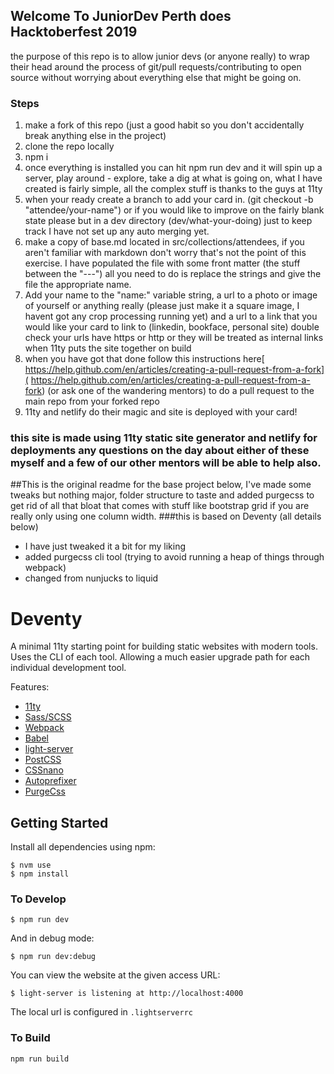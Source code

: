 ## Welcome To JuniorDev Perth does Hacktoberfest 2019

the purpose of this repo is to allow junior devs (or anyone really) to wrap their head around the process of git/pull requests/contributing to open source
without worrying about everything else that might be going on. 

### Steps
1. make a fork of this repo (just a good habit so you don't accidentally break anything else in the project)
2. clone the repo locally
3. npm i 
4. once everything is installed you can hit npm run dev and it will spin up a server, play around - explore, take a dig at what is going on, what I have created is fairly simple, all the complex stuff is thanks to the guys at 11ty
5. when your ready create a branch to add your card in. (git checkout -b "attendee/your-name") or if you would like to improve on the fairly blank state please but in a dev directory (dev/what-your-doing) just to keep track I have not set up any auto merging yet.
6. make a copy of base.md located in src/collections/attendees, if you aren't familiar with markdown don't worry that's not the point of this exercise. I have populated the file with some front matter (the stuff between the "---") all you need to do is replace the strings and give the file the appropriate name. 
7. Add your name to the "name:" variable string, a url to a photo or image of yourself or anything really (please just make it a square image, I havent got any crop processing running yet) and a url to a link that you would like your card to link to (linkedin, bookface, personal site) double check your urls have https or http or they will be treated as internal links when 11ty puts the site together on build
8. when you have got that done follow this instructions here[ https://help.github.com/en/articles/creating-a-pull-request-from-a-fork]( https://help.github.com/en/articles/creating-a-pull-request-from-a-fork) (or ask one of the wandering mentors) to do a pull request to the main repo from your forked repo
9. 11ty and netlify do their magic and site is deployed with your card!

### this site is made using 11ty static site generator and netlify for deployments any questions on the day about either of these myself and a few of our other mentors will be able to help also. 










##This is the original readme for the base project below, I've made some tweaks but nothing major, folder structure to taste and added purgecss to get rid of all that bloat that comes with stuff like bootstrap grid if you are really only using one column width.
###this is based on Deventy (all details below)

-   I have just tweaked it a bit for my liking
-   added purgecss cli tool (trying to avoid running a heap of things through webpack)
-   changed from nunjucks to liquid

# Deventy

A minimal 11ty starting point for building static websites with modern tools. Uses the CLI of each tool. Allowing a much easier upgrade path for each individual development tool.

Features:

-   [11ty](https://www.11ty.io/)
-   [Sass/SCSS](https://github.com/sass/node-sass)
-   [Webpack](https://webpack.js.org/)
-   [Babel](https://babeljs.io/)
-   [light-server](https://github.com/txchen/light-server)
-   [PostCSS](https://postcss.org/)
-   [CSSnano](https://cssnano.co/)
-   [Autoprefixer](https://github.com/postcss/autoprefixer)
-   [PurgeCss](https://www.purgecss.com/)

## Getting Started

Install all dependencies using npm:

```
$ nvm use
$ npm install
```

### To Develop

```
$ npm run dev
```

And in debug mode:

```
$ npm run dev:debug
```

You can view the website at the given access URL:

```
$ light-server is listening at http://localhost:4000
```

The local url is configured in `.lightserverrc`

### To Build

```
npm run build
```
